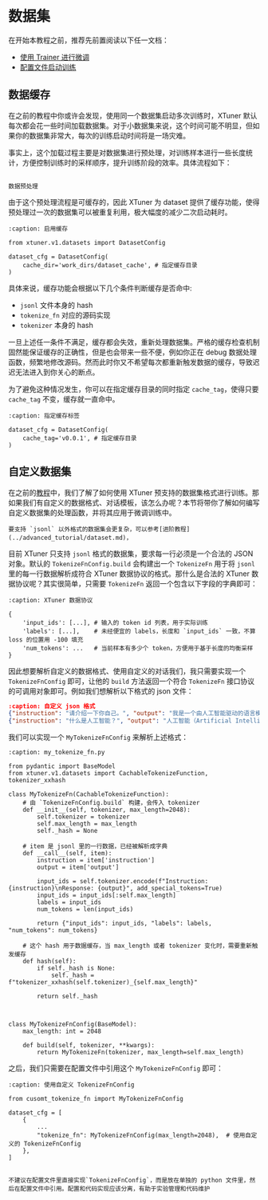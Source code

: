 # 数据集

在开始本教程之前，推荐先前置阅读以下任一文档：

- [使用 Trainer 进行微调](./llm_trainer.md)
- [配置文件启动训练](./config.md)

## 数据缓存

在之前的教程中你或许会发现，使用同一个数据集启动多次训练时，XTuner 默认每次都会花一些时间加载数据集。对于小数据集来说，这个时间可能不明显，但如果你的数据集非常大，每次的训练启动时间将是一场灾难。

事实上，这个加载过程主要是对数据集进行预处理，对训练样本进行一些长度统计，方便控制训练时的采样顺序，提升训练阶段的效率。具体流程如下：

```{figure} ../../../assets/images/flowchart/dataflow.png

数据预处理
```

由于这个预处理流程是可缓存的，因此 XTuner 为 dataset 提供了缓存功能，使得预处理过一次的数据集可以被重复利用，极大幅度的减少二次启动耗时。


```{code-block} python
:caption: 启用缓存

from xtuner.v1.datasets import DatasetConfig

dataset_cfg = DatasetConfig(
    cache_dir='work_dirs/dataset_cache', # 指定缓存目录
)
```

具体来说，缓存功能会根据以下几个条件判断缓存是否命中:

- `jsonl` 文件本身的 hash
- `tokenize_fn` 对应的源码实现
- `tokenizer` 本身的 hash

一旦上述任一条件不满足，缓存都会失效，重新处理数据集。严格的缓存检查机制固然能保证缓存的正确性，但是也会带来一些不便，例如你正在 debug 数据处理函数，频繁地修改源码。然而此时你又不希望每次都重新触发数据的缓存，导致迟迟无法进入到你关心的断点。

为了避免这种情况发生，你可以在指定缓存目录的同时指定 `cache_tag`，使得只要 `cache_tag` 不变，缓存就一直命中。

```{code-block} python
:caption: 指定缓存标签

dataset_cfg = DatasetConfig(
    cache_tag='v0.0.1', # 指定缓存目录
)
```


## 自定义数据集

在之前的[教程](../../get_started/sft.md#sft-dataset)中，我们了解了如何使用 XTuner 预支持的数据集格式进行训练。那如果我们有自定义的数据格式、对话模板，该怎么办呢？本节将带你了解如何编写自定义数据集的处理函数，并将其应用于微调训练中。

```{note}
要支持 `jsonl` 以外格式的数据集会更复杂，可以参考[进阶教程](../advanced_tutorial/dataset.md)，
```

目前 XTuner 只支持 `jsonl` 格式的数据集，要求每一行必须是一个合法的 JSON 对象。默认的 `TokenizeFnConfig.build` 会构建出一个 `TokenizeFn` 用于将 `jsonl` 里的每一行数据解析成符合 XTuner 数据协议的格式。那什么是合法的 XTuner 数据协议呢？其实很简单，只需要 `TokenizeFn` 返回一个包含以下字段的字典即可：

```{code-block} python
:caption: XTuner 数据协议

{
    'input_ids': [...], # 输入的 token id 列表，用于实际训练
    'labels': [...],    # 未经便宜的 labels，长度和 `input_ids` 一致，不算 loss 的位置用 -100 填充
    'num_tokens': ...   # 当前样本有多少个 token，方便用于基于长度的均衡采样
}
```

因此想要解析自定义的数据格式、使用自定义的对话我们，我只需要实现一个 `TokenizeFnConfig` 即可，让他的 `build` 方法返回一个符合 `TokenizeFn` 接口协议的可调用对象即可。例如我们想解析以下格式的 json 文件：

```json
:caption: 自定义 json 格式
{"instruction": "请介绍一下你自己。", "output": "我是一个由人工智能驱动的语言模型，旨在帮助用户解决各种问题。"}
{"instruction": "什么是人工智能？", "output": "人工智能（Artificial Intelligence，AI）是指通过计算机系统模拟人类智能的技术和方法。"}
```

我们可以实现一个 `MyTokenizeFnConfig` 来解析上述格式：

```{code-block} python
:caption: my_tokenize_fn.py

from pydantic import BaseModel
from xtuner.v1.datasets import CachableTokenizeFunction, tokenizer_xxhash

class MyTokenizeFn(CachableTokenizeFunction):
    # 由 `TokenizeFnConfig.build` 构建，会传入 tokenizer
    def __init__(self, tokenizer, max_length=2048):
        self.tokenizer = tokenizer
        self.max_length = max_length
        self._hash = None

    # item 是 jsonl 里的一行数据，已经被解析成字典
    def __call__(self, item):
        instruction = item['instruction']
        output = item['output']

        input_ids = self.tokenizer.encode(f"Instruction: {instruction}\nResponse: {output}", add_special_tokens=True)
        input_ids = input_ids[:self.max_length]
        labels = input_ids
        num_tokens = len(input_ids)

        return {"input_ids": input_ids, "labels": labels, "num_tokens": num_tokens} 

    # 这个 hash 用于数据缓存，当 max_length 或者 tokenizer 变化时，需要重新触发缓存
    def hash(self):
        if self._hash is None:
            self._hash = f"tokenizer_xxhash(self.tokenizer)_{self.max_length}"

        return self._hash



class MyTokenizeFnConfig(BaseModel):
    max_length: int = 2048

    def build(self, tokenizer, **kwargs):
        return MyTokenizeFn(tokenizer, max_length=self.max_length)
```


之后，我们只需要在配置文件中引用这个 `MyTokenizeFnConfig` 即可：

```{code-block} python
:caption: 使用自定义 TokenizeFnConfig

from cusomt_tokenize_fn import MyTokenizeFnConfig

dataset_cfg = [
    {
        ...
        "tokenize_fn": MyTokenizeFnConfig(max_length=2048),  # 使用自定义的 TokenizeFnConfig
    },
]

```

```{important}

不建议在配置文件里直接实现`TokenizeFnConfig`，而是放在单独的 python 文件里，然后在配置文件中引用。配置和代码实现应该分离，有助于实验管理和代码维护
```
